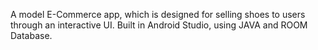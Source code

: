 A model E-Commerce app, which is designed for selling shoes to users through an interactive UI. Built in Android Studio, using JAVA and ROOM Database.
